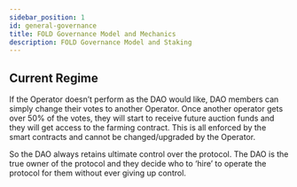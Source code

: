 ```yaml
---
sidebar_position: 1
id: general-governance
title: FOLD Governance Model and Mechanics
description: FOLD Governance Model and Staking
---
```


## Current Regime

If the Operator doesn’t perform as the DAO would like, DAO members can simply change their votes to another Operator. Once another operator gets over 50% of the votes, they will start to receive future auction funds and they will get access to the farming contract. This is all enforced by the smart contracts and cannot be changed/upgraded by the Operator.

So the DAO always retains ultimate control over the protocol. The DAO is the true owner of the protocol and they decide who to ‘hire’ to operate the protocol for them without ever giving up control.
